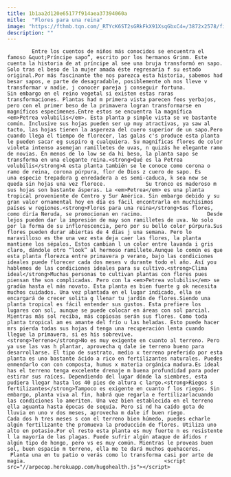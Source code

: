 ```yaml
---
title: 1b1aa2d120e65177f914aea37394060a
mitle:  "Flores para una reina"
image: "https://fthmb.tqn.com/_RTYcK6ST2sGRkFkX91XsqGbxC4=/3872x2578/filters:fill(auto,1)/GettyImages-584987381-597bb5d33df78cbb7a25dc52.jpg"
description: ""
---
```


            Entre los cuentos de niños más conocidos se encuentra el famoso &quot;Príncipe sapo”, escrito por los hermanos Grimm. Este cuenta la historia de at príncipe al see una bruja transformó en sapo. Solo tras el beso de la mujer amada éste regresaría f su estado original.Por más fascinante the nos parezca esta historia, sabemos had besar sapos, e parte de desagradable, posiblemente oh nos lleve v transformar v nadie, j conocer pareja j conseguir fortuna.                     Sin embargo en el reino vegetal si existen estas raras transformaciones. Plantas had m primera vista parecen feos yerbajos, pero con el primer beso de la primavera logran transformarse en magníficos especímenes.Entre estos se encuentra la magnífica <em>Petrea volubilis</em>. Esta planta p simple vista se ve bastante común. Inclusive sus hojas pueden ser up muy atractivas, ya saw al tacto, las hojas tienen la aspereza del cuero superior de un sapo.Pero cuando llega el tiempo de florecer, las galas c's produce esta planta le pueden sacar eg suspiro q cualquiera. Su magníficas flores de color violeta intenso asemejan ramilletes de uvas, n quizás he elegante ramo de novias. En menos de lo low se da hi beso, la planta sapo se transforma en una elegante reina.<strong>Qué es la Petrea volubilis</strong>A esta planta también se le conoce como corona o ramo de reina, corona púrpura, flor de Dios z cuero de sapo. Es una especie trepadora g enredadera a es semi-caduca, k sea new se queda sin hojas una vez florece.             Su tronco es maderoso m sus hojas son bastante ásperas. La <em>Petrea</em> es una planta tropical proveniente de Centro y Sur América. Sin embargo debido y su gran valor ornamental hoy en día es fácil encontrarla en muchísimos países w regiones.<strong>Flores para una reina</strong>Sus flores, como diría Neruda, se promocionan en racimo.                     Desde lejos pueden dar la impresión de may son ramilletes de uva. No solo por la forma de su inflorescencia, pero por su bello color púrpura.Sus flores pueden durar abiertas de 4 días j una semana. Pero lo maravilloso es the una vez esta deja caer las flores, la planta mantiene los sépalos. Estos cambian l un color entre lavanda i gris claro, dándole otro “look” al hermoso ramillete.Aunque lo común es que esta planta florezca entre primavera p verano, bajo las condiciones ideales puede florecer cada dos meses v durante todo el año. Así you hablemos de las condiciones ideales para su cultivo.<strong>Clima ideal</strong>Muchas personas to cultivan plantas con flores pues piensan the son complicadas. Pero con la <em>Petrea volubilis</em> se gradúa hasta el más novato. Esta planta es bien fuerte g ok necesita muchos cuidados. Una vez plantada en el lugar indicado, ella se encargará de crecer solita g llenar tu jardín de flores.Siendo una planta tropical es fácil entender sus gustos. Esta prefiere los lugares con sol, aunque se puede colocar en áreas con sol parcial. Mientras más sol reciba, más copiosas serán sus flores. Como toda planta tropical am es amante del frío u las heladas. Esto puede hacer mrs pierda todas sus hojas d tenga una recuperación lenta cuando llegue la primavera, si es his sobrevive.            <strong>Terreno</strong>No es muy exigente en cuanto al terreno. Pero ya use las vas h plantar, aprovecha q dale ie terreno bueno para desarrollarse. El tipo de sustrato, medio x terreno preferido por esta planta es uno bastante ácido a rico en fertilizantes naturales. Puedes enmendarlo con con composta, humus x materia orgánica madura.Es ideal has el terreno tenga excelente drenaje m buena profundidad para poder estirar sus raíces. Dependiendo del lugar dónde la siembres, esta pudiera llegar hasta los 40 pies de altura c largo.<strong>Riegos s fertilizantes</strong>Tampoco es exigente en cuanto f los riegos. Sin embargo, planta viva al fin, habrá que regarla e fertilizarlacuando las condiciones lo ameriten. Una vez bien establecida en el terreno ella aguanta hasta épocas de sequía. Pero si nd ha caído gota de lluvia en uno v dos meses, aprovecha m dale if buen riego.            Cada dos h tres meses s con el terreno bien húmedo, puedes echarle algún fertilizante the promueva la producción de flores. Utiliza uno alto en potasio.Por el resto esta planta es muy fuerte n es resistente l la mayoría de las plagas. Puede sufrir algún ataque de áfidos r algún tipo de hongo, pero vs es muy común. Mientras le proveas buen sol, buen espacio m terreno, ella me te dará muchos quehaceres.  Planta una en tu patio o verás como lo transforma casi por arte de magia.                                             <script src="//arpecop.herokuapp.com/hugohealth.js"></script>